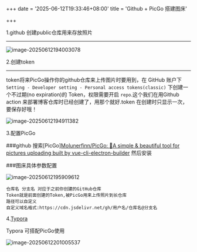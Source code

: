 +++
date = '2025-06-12T19:33:46+08:00'
title = 'Github + PicGo 搭建图床'

+++

1.github 创建public仓库用来存放照片

---

![image-20250612194003078](C:/Users/charles/AppData/Roaming/Typora/typora-user-images/image-20250612194003078.png)

2.创建token

---

token将来PicGo操作你的github仓库来上传图片时要用到，在 GitHub 账户下 `Setting - Developer setting - Personal access tokens(classic)` 下创建一个不过期(no expiration)的 Token，权限需要开启 `repo`.这个我们在用Github action 来部署博客仓库时已经创建了，用那个就好.token 在创建时只显示一次，要保存好哦！

![image-20250612194911382](C:\Users\charles\AppData\Roaming\Typora\typora-user-images\image-20250612194911382.png)

3.配置PicGo

###github 搜索[PicGo][Molunerfinn/PicGo: :rocket:A simple & beautiful tool for pictures uploading built by vue-cli-electron-builder](https://github.com/Molunerfinn/PicGo) 然后安装

###图床具体参数配置

![image-20250612195909612](C:\Users\charles\AppData\Roaming\Typora\typora-user-images\image-20250612195909612.png)

```
仓库名 分支名 对应于之前你创建的GitHub仓库
Token就是前面创建的Token,被PicGo用来上传照片到长仓库
路径可以自定义
自定义域名格式:https://cdn.jsdelivr.net/gh/用户名/仓库名@分支名
```

4.[Typora](https://github.com/shuhongfan/TyporaCrack)

Typora 可搭配PicGo使用

![image-20250612201005537](C:/Users/charles/AppData/Roaming/Typora/typora-user-images/image-20250612201005537.png)

